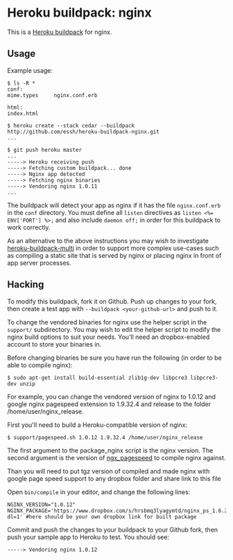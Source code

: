 Heroku buildpack: nginx
=======================

This is a [Heroku buildpack](http://devcenter.heroku.com/articles/buildpack)
for nginx.

Usage
-----

Example usage:

    $ ls -R *
    conf:
    mime.types     nginx.conf.erb

    html:
    index.html

    $ heroku create --stack cedar --buildpack http://github.com/essh/heroku-buildpack-nginx.git
    ...

    $ git push heroku master
    ...
    -----> Heroku receiving push
    -----> Fetching custom buildpack... done
    -----> Nginx app detected
    -----> Fetching nginx binaries
    -----> Vendoring nginx 1.0.11
    ...

The buildpack will detect your app as nginx if it has the file
`nginx.conf.erb` in the `conf` directory. You must define all `listen`
directives as `listen <%= ENV['PORT'] %>;` and also include `daemon off;` in
order for this buildpack to work correctly.

As an alternative to the above instructions you may wish to investigate
[heroku-buildpack-multi](https://github.com/ddollar/heroku-buildpack-multi)
in order to support more complex use-cases such as compiling a static site
that is served by nginx or placing nginx in front of app server processes.

Hacking
-------

To modify this buildpack, fork it on Github. Push up changes to your fork, then
create a test app with `--buildpack <your-github-url>` and push to it.

To change the vendored binaries for nginx use the helper script in the
`support/` subdirectory. You may wish to edit the helper script to modify
the nginx build options to suit your needs. You'll need an dropbox-enabled
account to store your binaries in.

Before changing binaries be sure you have run the following (in order to be able to compile nginx):

    $ sudo apt-get install build-essential zlib1g-dev libpcre3 libpcre3-dev unzip

For example, you can change the vendored version of nginx to 1.0.12 and google nginx pagespeed extension to 1.9.32.4 and release to the folder /home/user/nginx_release.

First you'll need to build a Heroku-compatible version of nginx:

    $ support/pagespeed.sh 1.0.12 1.9.32.4 /home/user/nginx_release

The first argument to the package_nginx script is the nginx version. The
second argument is the version of [ngx_pagespeed](https://github.com/pagespeed/ngx_pagespeed) to compile nginx against.

Than you will need to put tgz version of compiled and made nginx with google page speed support to any dropbox folder and share link to this file

Open `bin/compile` in your editor, and change the following lines:

    NGINX_VERSION="1.0.12"
    NGINX_PACKAGE='https://www.dropbox.com/s/hrsbmq3lyagymtd/nginx_ps_1.6.2.tgz?dl=1' #here should be your own dropbox link for built package

Commit and push the changes to your buildpack to your Github fork, then push
your sample app to Heroku to test. You should see:

    -----> Vendoring nginx 1.0.12
